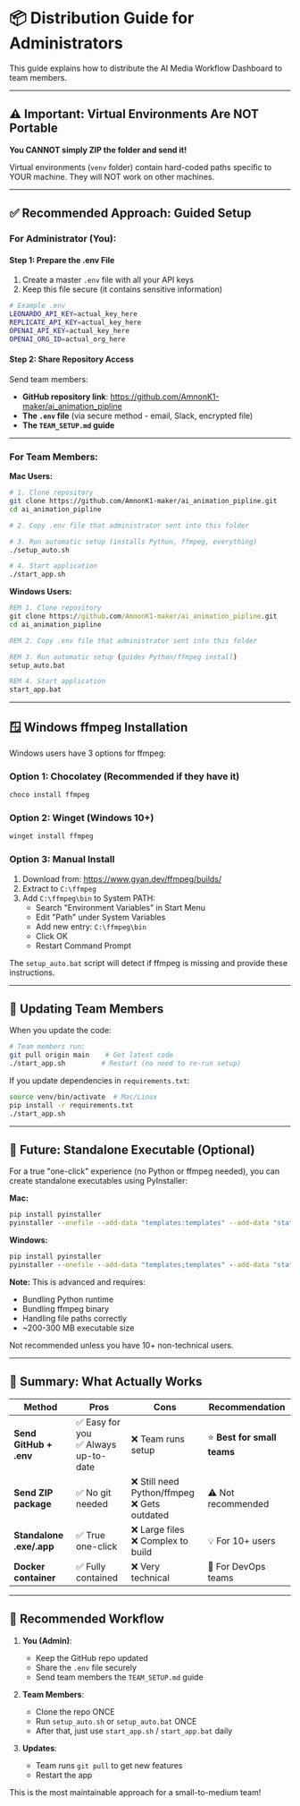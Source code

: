 # 📦 Distribution Guide for Administrators

This guide explains how to distribute the AI Media Workflow Dashboard to team members.

---

## ⚠️ Important: Virtual Environments Are NOT Portable

**You CANNOT simply ZIP the folder and send it!**

Virtual environments (`venv` folder) contain hard-coded paths specific to YOUR machine. They will NOT work on other machines.

---

## ✅ Recommended Approach: Guided Setup

### For Administrator (You):

#### Step 1: Prepare the .env File
1. Create a master `.env` file with all your API keys
2. Keep this file secure (it contains sensitive information)

```bash
# Example .env
LEONARDO_API_KEY=actual_key_here
REPLICATE_API_KEY=actual_key_here
OPENAI_API_KEY=actual_key_here
OPENAI_ORG_ID=actual_org_here
```

#### Step 2: Share Repository Access
Send team members:
- **GitHub repository link**: https://github.com/AmnonK1-maker/ai_animation_pipline
- **The `.env` file** (via secure method - email, Slack, encrypted file)
- **The `TEAM_SETUP.md` guide**

---

### For Team Members:

**Mac Users:**
```bash
# 1. Clone repository
git clone https://github.com/AmnonK1-maker/ai_animation_pipline.git
cd ai_animation_pipline

# 2. Copy .env file that administrator sent into this folder

# 3. Run automatic setup (installs Python, ffmpeg, everything)
./setup_auto.sh

# 4. Start application
./start_app.sh
```

**Windows Users:**
```cmd
REM 1. Clone repository  
git clone https://github.com/AmnonK1-maker/ai_animation_pipline.git
cd ai_animation_pipline

REM 2. Copy .env file that administrator sent into this folder

REM 3. Run automatic setup (guides Python/ffmpeg install)
setup_auto.bat

REM 4. Start application
start_app.bat
```

---

## 🪟 Windows ffmpeg Installation

Windows users have 3 options for ffmpeg:

### Option 1: Chocolatey (Recommended if they have it)
```cmd
choco install ffmpeg
```

### Option 2: Winget (Windows 10+)
```cmd
winget install ffmpeg
```

### Option 3: Manual Install
1. Download from: https://www.gyan.dev/ffmpeg/builds/
2. Extract to `C:\ffmpeg`
3. Add `C:\ffmpeg\bin` to System PATH:
   - Search "Environment Variables" in Start Menu
   - Edit "Path" under System Variables
   - Add new entry: `C:\ffmpeg\bin`
   - Click OK
   - Restart Command Prompt

The `setup_auto.bat` script will detect if ffmpeg is missing and provide these instructions.

---

## 🔄 Updating Team Members

When you update the code:

```bash
# Team members run:
git pull origin main    # Get latest code
./start_app.sh         # Restart (no need to re-run setup)
```

If you update dependencies in `requirements.txt`:

```bash
source venv/bin/activate  # Mac/Linux
pip install -r requirements.txt
./start_app.sh
```

---

## 🚀 Future: Standalone Executable (Optional)

For a true "one-click" experience (no Python or ffmpeg needed), you can create standalone executables using PyInstaller:

**Mac:**
```bash
pip install pyinstaller
pyinstaller --onefile --add-data "templates:templates" --add-data "static:static" app.py
```

**Windows:**
```cmd
pip install pyinstaller
pyinstaller --onefile --add-data "templates;templates" --add-data "static;static" app.py
```

**Note:** This is advanced and requires:
- Bundling Python runtime
- Bundling ffmpeg binary
- Handling file paths correctly
- ~200-300 MB executable size

Not recommended unless you have 10+ non-technical users.

---

## 📝 Summary: What Actually Works

| Method | Pros | Cons | Recommendation |
|--------|------|------|----------------|
| **Send GitHub + .env** | ✅ Easy for you<br>✅ Always up-to-date | ❌ Team runs setup | ⭐ **Best for small teams** |
| **Send ZIP package** | ✅ No git needed | ❌ Still need Python/ffmpeg<br>❌ Gets outdated | ⚠️ Not recommended |
| **Standalone .exe/.app** | ✅ True one-click | ❌ Large files<br>❌ Complex to build | 💡 For 10+ users |
| **Docker container** | ✅ Fully contained | ❌ Very technical | 🔬 For DevOps teams |

---

## 🎯 Recommended Workflow

1. **You (Admin)**: 
   - Keep the GitHub repo updated
   - Share the `.env` file securely
   - Send team members the `TEAM_SETUP.md` guide

2. **Team Members**:
   - Clone the repo ONCE
   - Run `setup_auto.sh` or `setup_auto.bat` ONCE
   - After that, just use `start_app.sh` / `start_app.bat` daily

3. **Updates**:
   - Team runs `git pull` to get new features
   - Restart the app

This is the most maintainable approach for a small-to-medium team!
